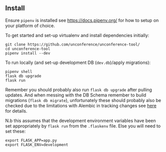 ## Install

Ensure `pipenv` is installed see https://docs.pipenv.org/ for how to setup on your platform of choice.

To get started and set-up virtualenv and install dependencies initially:
```
git clone https://github.com/unconference/unconference-tool/
cd unconference-tool
pipenv install --dev
```

To run locally (and set-up development DB (`dev.db`)/apply migrations):
```
pipenv shell
flask db upgrade
flask run
```
Remember you should probably also run `flask db upgrade` after pulling updates. And when messing with the DB Schema remember to build migrations (`flask db migrate`), unfortunately these should probably also be checked due to the limitations with Alembic in tracking changes see [here](http://alembic.zzzcomputing.com/en/latest/autogenerate.html#what-does-autogenerate-detect-and-what-does-it-not-detect) for details.

N.b this assumes that the development environment variables have been set appropriately by `flask run` from the `.flaskenv` file. Else you will need to set these:
```
export FLASK_APP=app.py
export FLASK_ENV=development
```